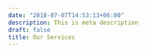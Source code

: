 ```yaml
---
date: "2018-07-07T14:53:13+06:00"
description: This is meta description
draft: false
title: Our Services
---
```

